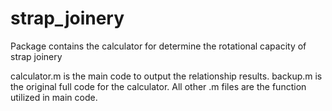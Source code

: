 # strap_joinery
 Package contains the calculator for determine the rotational capacity of strap joinery

 calculator.m is the main code to output the relationship results. backup.m is the original full code for the calculator. All other .m files are the function utilized in main code.
